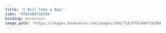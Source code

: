 ```yaml
---
title: 'I Will Take a Nap!'
isbn: '9781484716304'
binding: Hardcover
image_path: 'https://images.booksense.com/images/304/716/9781484716304.jpg'
---
```


